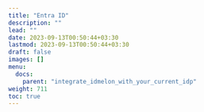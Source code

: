 ```yaml
---
title: "Entra ID"
description: ""
lead: ""
date: 2023-09-13T00:50:44+03:30
lastmod: 2023-09-13T00:50:44+03:30
draft: false
images: []
menu:
  docs:
    parent: "integrate_idmelon_with_your_current_idp"
weight: 711
toc: true
---
```

